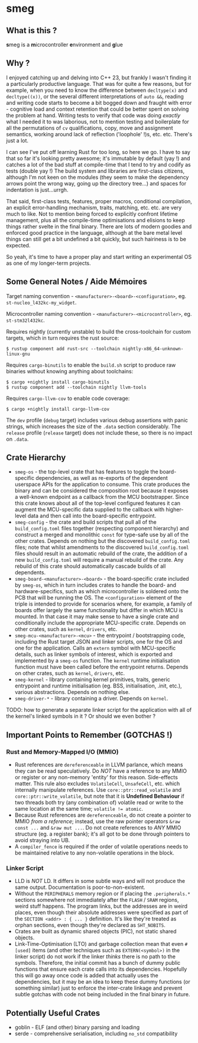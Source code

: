 # smeg
## What is this ?
**s**meg is a **m**icrocontroller **e**nvironment and **g**lue

## Why ?
I enjoyed catching up and delving into C++ 23, but frankly I wasn't finding it a particularly productive language.  That was for quite a few reasons, but for example, when you need to know the difference between `decltype(x)` and `decltype((x))`, or the several different interpretations of `auto &&`, reading and writing code starts to become a bit bogged down and fraught with error - cognitive load and context retention that could be better spent on solving the problem at hand.  Writing tests to verify that code was doing _exactly_ what I needed it to was laborious, not to mention testing and boilerplate for all the permutations of `cv` qualifications, copy, move and assignment semantics, working around lack of reflection ('loophole' !)s, etc. etc.  There's just a lot.

I can see I've put off learning Rust for too long, so here we go.  I have to say that so far it's looking pretty awesome; it's immutable by default (yay !) and catches a lot of the bad stuff at compile-time that I tend to try and codify as tests (double yay !)  The build system and libraries are first-class citizens, although I'm not keen on the modules (they seem to make the dependency arrows point the wrong way, going up the directory tree...) and spaces for indentation is just...urrgh.

That said, first-class tests, features, proper macros, conditional compilation, an explicit error-handling mechanism, traits, matching, etc. etc. are very much to like.  Not to mention being forced to explicitly confront lifetime management, plus all the compile-time optimisations and elisions to keep things rather svelte in the final binary.  There are lots of modern goodies and enforced good practice in the language, although at the bare metal level things can still get a bit undefined a bit quickly, but such hairiness is to be expected.

So yeah, it's time to have a proper play and start writing an experimental OS as one of my longer-term projects.

## Some General Notes / Aide Mémoires
Target naming convention - `<manufacturer>-<board>-<configuration>`, eg. `st-nucleo_l432kc-my_widget`.

Microcontroller naming convention - `<manufacturer>-<microcontroller>`, eg. `st-stm32l432kc`.

Requires nightly (currently unstable) to build the cross-toolchain for custom targets, which in turn requires the rust source:
```
$ rustup component add rust-src --toolchain nightly-x86_64-unknown-linux-gnu
```

Requires `cargo-binutils` to enable the `build.sh` script to produce raw binaries without knowing anything about toolchains:
```
$ cargo +nightly install cargo-binutils
$ rustup component add --toolchain nightly llvm-tools
```

Requires `cargo-llvm-cov` to enable code coverage:
```
$ cargo +nightly install cargo-llvm-cov
```

The `dev` profile (`debug` target) includes various debug assertions with panic strings, which increases the size of the `.data` section considerably.  The `release` profile (`release` target) does not include these, so there is no impact on `.data`.

## Crate Hierarchy
* `smeg-os` - the top-level crate that has features to toggle the board-specific dependencies, as well as re-exports of the dependent userspace APIs for the application to consume.  This crate produces the binary and can be considered the composition root because it exposes a well-known endpoint as a callback from the MCU bootstrapper.  Since this crate knows about all of the top-level configured features it can augment the MCU-specific data supplied to the callback with higher-level data and then call into the board-specific entrypoint.
* `smeg-config` - the crate and build scripts that pull all of the `build_config.toml` files together (respecting component hierarchy) and construct a merged and monolithic `const` for type-safe use by all of the other crates.  Depends on nothing but the discovered `build_config.toml` files; note that whilst amendments to the discovered `build_config.toml` files should result in an automatic rebuild of the crate, the addition of a new `build_config.toml` will require a manual rebuild of the crate.  Any rebuild of this crate should automatically cascade builds of all dependents.
* `smeg-board-<manufacturer>-<board>` - the board-specific crate included by `smeg-os`, which in turn includes crates to handle the board- and hardware-specifics, such as which microcontroller is soldered onto the PCB that will be running the OS.  The `<configuration>` element of the triple is intended to provide for scenarios where, for example, a family of boards offer largely the same functionality but differ in which MCU is mounted.  In that case it may make sense to have a single crate and conditionally include the appropriate MCU-specific crate.  Depends on other crates, such as `kernel`, `drivers`, etc.
* `smeg-mcu-<manufacturer>-<mcu>` - the entrypoint / bootstrapping code, including the Rust target JSON and linker scripts, one for the OS and one for the application.  Calls an `extern` symbol with MCU-specific details, such as linker symbols of interest, which is exported and implemented by a `smeg-os` function.  The `kernel` runtime initialisation function must have been called before the entrypoint returns.  Depends on other crates, such as `kernel`, `drivers`, etc.
* `smeg-kernel` - library containing kernel primitives, traits, generic entrypoint and runtime initialisation (eg. BSS, initialisation, .init, etc.), various abstractions.  Depends on nothing else.
* `smeg-driver-*` - library containing a driver.  Depends on `kernel`.

TODO: how to generate a separate linker script for the application with all of the kernel's linked symbols in it ?  Or should we even bother ?

## Important Points to Remember (GOTCHAS !)
### Rust and Memory-Mapped I/O (MMIO)
* Rust references are `dereferenceable` in LLVM parlance, which means they can be read speculatively.  Do _NOT_ have a reference to any MMIO or register or any non-memory 'entity' for this reason.  Side-effects matter.  This rule also excludes `VolatileCell`, `UnsafeCell`, etc. which internally manipulate references.  Use `core::ptr::read_volatile` and `core::ptr::write_volatile`, but note that it is **Undefined Behaviour** if two threads both try (any combination of) volatile read or write to the same location at the same time; `volatile != atomic`.
* Because Rust references are `dereferenceable`, do not create a pointer to MMIO _from a reference_; instead, use the raw pointer operators `&raw const ...` and `&raw mut ...`.  Do not create references to _ANY_ MMIO structure (eg. a register bank); it's all got to be done through pointers to avoid straying into UB.
* A `compiler_fence` is required if the order of volatile operations needs to be maintained relative to any non-volatile operations in the block.

### Linker Script
* LLD is _NOT_ LD.  It differs in some subtle ways and will not produce the same output.  Documentation is poor-to-non-existent.
* Without the `PERIPHERALS` memory region or if placing the `.peripherals.*` sections somewhere not immediately after the `FLASH` / `SRAM` regions, weird stuff happens.  The program links, but the addresses are in weird places, even though their absolute addresses were specified as part of the `SECTION <addr> : { ... }` definition.  It's like they're treated as orphan sections, even though they're declared as `SHT_NOBITS`.
* Crates are built as dynamic shared objects (PIC), not static shared objects.
* Link-Time-Optimisation (LTO) and garbage collection mean that even `#[used]` items (and other techniques such as `EXTERN(<symbol>)` in the linker script) do not work if the linker _thinks_ there is no path to the symbols.  Therefore, the initial commit has a bunch of dummy public functions that ensure each crate calls into its dependencies.  Hopefully this will go away once code is added that actually uses the dependencies, but it may be an idea to keep these dummy functions (or something similar) just to enforce the inter-crate linkage and prevent subtle gotchas with code not being included in the final binary in future.

## Potentially Useful Crates
* goblin - ELF (and other) binary parsing and loading
* serde - comprehensive serialisation, including `no_std` compatibility
